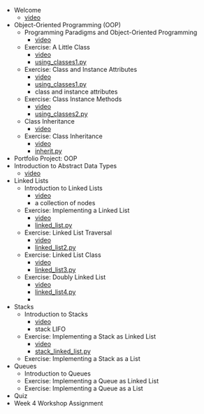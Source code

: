 - Welcome
  - [video](https://youtu.be/mcnFDYzPE4I)
- Object-Oriented Programming (OOP)
  - Programming Paradigms and Object-Oriented Programming
    - [video](https://youtu.be/IPlnw2kl4Fo)
  - Exercise: A Little Class
    - [video](https://youtu.be/AW137PF_R1w)
    - [using_classes1.py](code/using_classes1.py)
  - Exercise: Class and Instance Attributes
    - [video](https://youtu.be/c7QXNIjxItU)
    - [using_classes1.py](code/using_classes1.py)
    - class and instance attributes
  - Exercise: Class Instance Methods
    - [video](https://youtu.be/RTYuI39aHVw)
    - [using_classes2.py](code/using_classes2.py)
  - Class Inheritance
    - [video]()
  - Exercise: Class Inheritance
    - [video](https://youtu.be/MMyHbtj0r-U)
    - [inherit.py](code/inherit.py)
- Portfolio Project: OOP
- Introduction to Abstract Data Types
  - [video](https://youtu.be/9MfaeNaEZos)
- Linked Lists
  - Introduction to Linked Lists
    - [video](https://youtu.be/aHot8n2LfgQ)
    - a collection of nodes
  - Exercise: Implementing a Linked List
    - [video](https://youtu.be/VNKhwYhOv6E)
    - [linked_list.py](code/linked_list.py)
  - Exercise: Linked List Traversal
    - [video](https://youtu.be/erj_DBDhJa4)
    - [linked_list2.py](code/linked_list2.py)
  - Exercise: Linked List Class
    - [video](https://youtu.be/6gRGpByrSBE)
    - [linked_list3.py](code/linked_list3.py)
  - Exercise: Doubly Linked List
    - [video](https://youtu.be/QyKwjvNaAWQ)
    - [linked_list4.py](code/linked_list4.py)
    - 
- Stacks
  - Introduction to Stacks
    - [video](https://youtu.be/iolsAMQPTXQ)
    - stack LIFO 
  - Exercise: Implementing a Stack as Linked List
    - [video](https://youtu.be/B0IiK6Eeidk)
    - [stack_linked_list.py](code/stack_linked_list.py)
  - Exercise: Implementing a Stack as a List
- Queues
  - Introduction to Queues
  - Exercise: Implementing a Queue as Linked List
  - Exercise: Implementing a Queue as a List
- Quiz
- Week 4 Workshop Assignment
